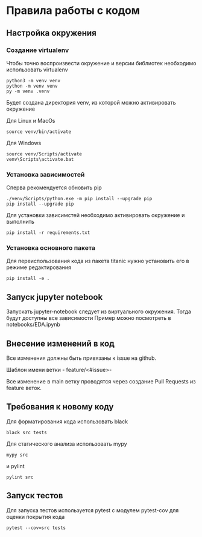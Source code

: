 # Правила работы с кодом

## Настройка окружения

### Создание virtualenv
Чтобы точно воспроизвести окружение и версии библиотек необходимо использовать virtualenv
```
python3 -m venv venv
python -m venv venv
py -m venv .venv
```

Будет создана директория venv, из которой можно активировать окружение

Для Linux и MacOs
```
source venv/bin/activate
```

Для Windows
```
source venv/Scripts/activate
venv\Scripts\activate.bat
```

### Установка зависимостей
Сперва рекомендуется обновить pip
```
./venv/Scripts/python.exe -m pip install --upgrade pip
pip install --upgrade pip
```

Для установки зависимстей необходимо активировать окружение и выполнить
```
pip install -r requirements.txt
```

### Установка основного пакета

Для переиспользования кода из пакета titanic нужно установить его в режиме редактирования
```
pip install -e .
```

## Запуск jupyter notebook

Запускать jupyter-notebook следует из виртуального окружения. Тогда будут доступны все зависимости
Пример можно посмотреть в notebooks/EDA.ipynb

## Внесение изменений в код

Все изменения должны быть привязаны к issue на github.

Шаблон имени ветки - feature/<#issue>-<description>

Все изменение в main ветку проводятся через создание Pull Requests из feature веток.

## Требования к новому коду

Для форматирования кода использовать black
```
black src tests
```

Для статического анализа использовать mypy
```
mypy src
```

и pylint
```
pylint src
```

## Запуск тестов

Для запуска тестов используется pytest c модулем pytest-cov для оценки покрытия кода
```
pytest --cov=src tests
```
